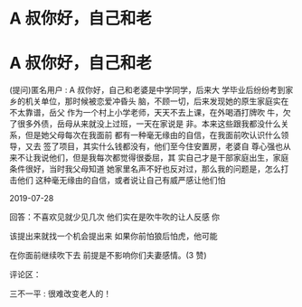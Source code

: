 # A 叔你好，自己和老

# A 叔你好，自己和老

(提问)匿名用户 : A 叔你好，自己和老婆是中学同学，后来大 学毕业后纷纷考到家乡的机关单位，那时候被恋爱冲昏头 脑，不顾一切，后来发现她的原生家庭实在不太靠谱，岳父 作为一个村上小学老师，天天不去上课，在外喝酒打牌吹 牛，欠了很多外债，岳母从来就没上过班，一天在家说是 非。本来这些跟我都没什么关系，但是她父母每次在我面前 都有一种毫无缘由的自信，在我面前吹认识什么领导，又去 签了项目，其实什么钱都没有，他们至今住安置房，老婆自 尊心强也从来不让我说他们，但是我每次都觉得很委屈，其 实自己才是干部家庭出生，家庭条件很好，当时我父母知道 她家里名声不好也反对过，那么我的问题是，怎么打击他们 这种毫无缘由的自信，或者说让自己有威严感让他们怕

2019-07-28

回答：不喜欢见就少见几次 他们实在是吹牛吹的让人反感 你

该提出来就找一个机会提出来 如果你前怕狼后怕虎，他可能

在你面前继续吹下去 前提是不影响你们夫妻感情。(3 赞)

评论区：

三不一平 : 很难改变老人的！